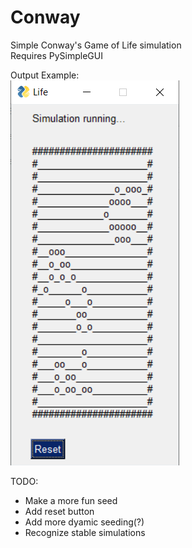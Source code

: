 # Conway  
Simple Conway's Game of Life simulation  
Requires PySimpleGUI  
  
Output Example:  
![Output](./resources/output.png)


TODO:
  - Make a more fun seed
  - Add reset button
  - Add more dyamic seeding(?)
  - Recognize stable simulations